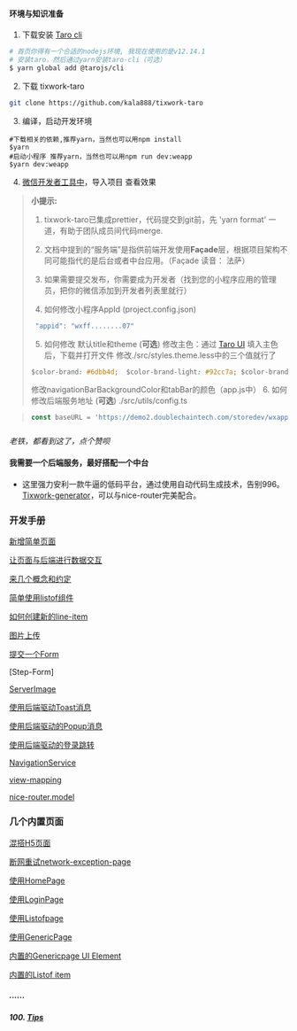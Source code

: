 #### 环境与知识准备


1.  下载安装 [Taro cli](http://taro-docs.jd.com/taro/docs/GETTING-STARTED.html)
```bash
# 首页你得有一个合适的nodejs环境, 我现在使用的是v12.14.1
# 安装taro，然后通过yarn安装taro-cli（可选）
$ yarn global add @tarojs/cli
```

2.  下载 tixwork-taro

```bash
git clone https://github.com/kala888/tixwork-taro
```

3.  编译，启动开发环境

```shell
#下载相关的依赖,推荐yarn，当然也可以用npm install
$yarn
#启动小程序 推荐yarn，当然也可以用npm run dev:weapp
$yarn dev:weapp
```

4.  [微信开发者工具中](https://developers.weixin.qq.com/miniprogram/dev/devtools/download.html)，导入项目
    查看效果

> **小提示:**
> 
> 1.  tixwork-taro已集成prettier，代码提交到git前，先 'yarn format' 一道，有助于团队成员间代码merge.
>     
> 2.  文档中提到的“服务端”是指供前端开发使用**Façade**层，根据项目架构不同可能指代的是后台或者中台应用。（Façade 读音： 法萨）
> 
> 4.  如果需要提交发布，你需要成为开发者（找到您的小程序应用的管理员，把你的微信添加到开发者列表里就行）
>     
> 5.  如何修改小程序AppId (project.config.json)
>     
> 
> ```javascript
>  "appid": "wxff........07"
> ```
> 
> 5.  如何修改 默认title和theme (**可选**)
>     修改主色：通过 [Taro UI](https://nervjs.github.io/taro-ui-theme-preview/) 填入主色后，下载并打开文件
>     修改./src/styles.theme.less中的三个值就行了
>     
> 
> ```css
> $color-brand: #6dbb4d;  $color-brand-light: #92cc7a; $color-brand-dark: #57963e;
> ```
> 
> 修改navigationBarBackgroundColor和tabBar的颜色（app.js中）
> 6.  如何修改后端服务地址 (**可选**) ./src/utils/config.ts

> ```javascript
> const baseURL = 'https://demo2.doublechaintech.com/storedev/wxappService/'
> ```


#####

*老铁，都看到这了，点个赞呗*

#### 我需要一个后端服务，最好搭配一个中台

-   这里强力安利一款牛逼的低码平台，通过使用自动代码生成技术，告别996。
[Tixwork-generator](https://github.com/kala888/tixwork-generator)，可以与nice-router完美配合。


### 开发手册

[新增简单页面](/tixwork-taro/docs/hello-daas-page.md)

[让页面与后端进行数据交互](/tixwork-taro/docs/fetch-data-for-first-page.md)

[来几个概念和约定](/tixwork-taro/docs/concept.md)

[简单使用listof组件](/tixwork-taro/docs/use-listof.md)

[如何创建新的line-item](/tixwork-taro/docs/how-to-create-new-line-item.md)

[图片上传](/tixwork-taro/docs/file-upload-service.md)

[提交一个Form](/tixwork-taro/docs/submit-form.md)

[Step-Form]

[ServerImage](/tixwork-taro/docs/server-image.md)

[使用后端驱动Toast消息](/tixwork-taro/docs/taost-from-backend.md)

[使用后端驱动的Popup消息](/tixwork-taro/docs/popup-from-backend.md)

[使用后端驱动的登录跳转](/tixwork-taro/docs/listof-page.md)

[NavigationService](/tixwork-taro/docs/navigation-service.md)

[view-mapping](/tixwork-taro/docs/view-mapping.md)

[nice-router.model](/tixwork-taro/docs/nice-router.model.md)

### 几个内置页面

[混搭H5页面](/tixwork-taro/docs/h5-page.md)

[断网重试network-exception-page](/tixwork-taro/docs/network-exception-page.md)

[使用HomePage](/tixwork-taro/docs/home-page.md)

[使用LoginPage](/tixwork-taro/docs/login-page.md)

[使用Listofpage](/tixwork-taro/docs/listof-page.md)

[使用GenericPage](/tixwork-taro/docs/generic-page.md)

[内置的Genericpage UI Element](/tixwork-taro/docs/generic-page-ele.md)

[内置的Listof item](/tixwork-taro/docs/listof-item.md)

##### ......

##### 100. [Tips](/tixwork-taro/docs/tips.md)
